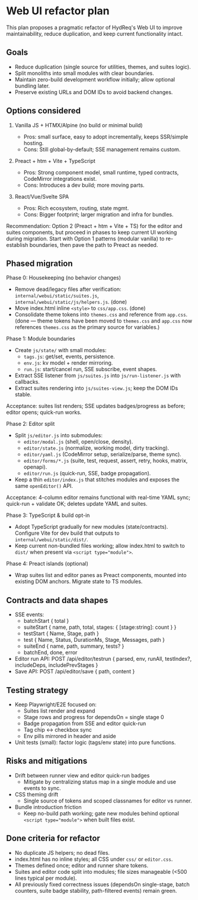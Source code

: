 # Web UI refactor plan

This plan proposes a pragmatic refactor of HydReq's Web UI to improve maintainability, reduce duplication, and keep current functionality intact.

## Goals

- Reduce duplication (single source for utilities, themes, and suites logic).
- Split monoliths into small modules with clear boundaries.
- Maintain zero-build development workflow initially; allow optional bundling later.
- Preserve existing URLs and DOM IDs to avoid backend changes.

## Options considered

1) Vanilla JS + HTMX/Alpine (no build or minimal build)
   - Pros: small surface, easy to adopt incrementally, keeps SSR/simple hosting.
   - Cons: Still global-by-default; SSE management remains custom.

2) Preact + htm + Vite + TypeScript
   - Pros: Strong component model, small runtime, typed contracts, CodeMirror integrations exist.
   - Cons: Introduces a dev build; more moving parts.

3) React/Vue/Svelte SPA
   - Pros: Rich ecosystem, routing, state mgmt.
   - Cons: Bigger footprint; larger migration and infra for bundles.

Recommendation: Option 2 (Preact + htm + Vite + TS) for the editor and suites components, but proceed in phases to keep current UI working during migration. Start with Option 1 patterns (modular vanilla) to re-establish boundaries, then pave the path to Preact as needed.

## Phased migration

Phase 0: Housekeeping (no behavior changes)
- Remove dead/legacy files after verification: `internal/webui/static/suites.js`, `internal/webui/static/js/helpers.js`. (done)
- Move index.html inline `<style>` to `css/app.css`. (done)
- Consolidate theme tokens into `themes.css` and reference from `app.css`. (done — theme tokens have been moved to `themes.css` and `app.css` now references `themes.css` as the primary source for variables.)

Phase 1: Module boundaries
- Create `js/state/` with small modules:
  - `tags.js`: get/set, events, persistence.
  - `env.js`: kv model + render mirroring.
  - `run.js`: start/cancel run, SSE subscribe, event shapes.
- Extract SSE listener from `js/suites.js` into `js/run-listener.js` with callbacks.
- Extract suites rendering into `js/suites-view.js`; keep the DOM IDs stable.

Acceptance: suites list renders; SSE updates badges/progress as before; editor opens; quick-run works.

Phase 2: Editor split
- Split `js/editor.js` into submodules:
  - `editor/modal.js` (shell, open/close, density).
  - `editor/state.js` (normalize, working model, dirty tracking).
  - `editor/yaml.js` (CodeMirror setup, serialize/parse, theme sync).
  - `editor/forms/*.js` (suite, test, request, assert, retry, hooks, matrix, openapi).
  - `editor/run.js` (quick-run, SSE, badge propagation).
- Keep a thin `editor/index.js` that stitches modules and exposes the same `openEditor()` API.

Acceptance: 4-column editor remains functional with real-time YAML sync; quick-run + validate OK; deletes update YAML and suites.

Phase 3: TypeScript & build opt-in
- Adopt TypeScript gradually for new modules (state/contracts). Configure Vite for dev build that outputs to `internal/webui/static/dist/`.
- Keep current non-bundled files working; allow index.html to switch to `dist/` when present via `<script type="module">`.

Phase 4: Preact islands (optional)
- Wrap suites list and editor panes as Preact components, mounted into existing DOM anchors. Migrate state to TS modules.

## Contracts and data shapes

- SSE events:
  - batchStart { total }
  - suiteStart { name, path, total, stages: { [stage:string]: count } }
  - testStart { Name, Stage, path }
  - test { Name, Status, DurationMs, Stage, Messages, path }
  - suiteEnd { name, path, summary, tests? }
  - batchEnd, done, error
- Editor run API: POST /api/editor/testrun { parsed, env, runAll, testIndex?, includeDeps, includePrevStages }
- Save API: POST /api/editor/save { path, content }

## Testing strategy

- Keep Playwright/E2E focused on:
  - Suites list render and expand
  - Stage rows and progress for dependsOn = single stage 0
  - Badge propagation from SSE and editor quick-run
  - Tag chip ↔ checkbox sync
  - Env pills mirrored in header and aside
- Unit tests (small): factor logic (tags/env state) into pure functions.

## Risks and mitigations

- Drift between runner view and editor quick-run badges
  - Mitigate by centralizing status map in a single module and use events to sync.
- CSS theming drift
  - Single source of tokens and scoped classnames for editor vs runner.
- Bundle introduction friction
  - Keep no-build path working; gate new modules behind optional `<script type="module">` when built files exist.

## Done criteria for refactor

- No duplicate JS helpers; no dead files.
- index.html has no inline styles; all CSS under `css/` or `editor.css`.
- Themes defined once; editor and runner share tokens.
- Suites and editor code split into modules; file sizes manageable (<500 lines typical per module).
- All previously fixed correctness issues (dependsOn single-stage, batch counters, suite badge stability, path-filtered events) remain green.